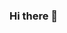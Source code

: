 ### Hi there 👋

<!--
**adwaitpuntambekar/adwaitpuntambekar** is a ✨ _special_ ✨ repository because its `README.md` (this file) appears on your GitHub profile.

Here are some ideas to get you started:

- 🔭 I’m currently working on ...
- 🌱 I’m currently learning C++ language.
- 👯 I’m looking to collaborate on ...
- 🤔 I’m looking for help with advanced problems in C++.
- 💬 Ask me about ...
- 📫 How to reach me: ...
- 😄 Pronouns: (He/Him)
- ⚡ Fun fact: I'm ambidextrous!
-->
